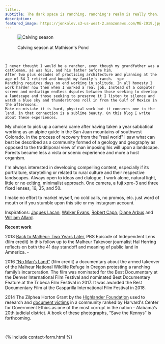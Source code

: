 ```yaml
---
title:. 
subtitle: The dark space is ranching, ranching's realm is really then, definable as where most people are absent -Paul F. Starrs
description:
featured_image: https://jonkalev.s3-us-west-2.amazonaws.com/ME-2019.jpg
---
```


<figure>
<img src="https://jonkalev.s3-us-west-2.amazonaws.com/ME-2019.jpg" alt="Calving season">
  <figcaption> <br>Calving season at Mathison's Pond</figcaption>
  </figure>
<br  />


    I never thought I would be a rancher, even though my grandfather was a cattleman, as was his, and his father before him.  
    After two plus decades of practicing architecture and planning at the age of 54 I retired and bought my family's ranch.  <p>
    Ranching requires days on end working in solitude. In all honesty I work harder now then when I worked a real job. Instead of a computer screen and mediatign endless dsputes between those seeking to develop a landscape and those seeking to preserve it I listen to silence and watch a blue sky and thunderstroms roll in from the Gulf of Mexico in the afternoons.
    Make no mistake it is hard, physical work but it connects one to the land, in that connection is a sublime beauty. On this blog I write about these experiences.
      
      
  My choice to pick up a camera came after having taken a year sabbatical working as an alpine guide in the San Juan mountains of southwest Colorado. In the process of recovery from the "real world" I saw what can best be described as a community formed of a geology and geography as opposed to the traditiponal view of man imposing his will upon a landscape. Forests became less a vista or scenic experience and more a host organism.
<p>
  I'm always interested in developing compelling content, especially if its portraiture, storytelling or related to rural culture and their respective landscapes. Always open to ideas and dialogue. I work alone, natural light, little or no editing, minimalist approach. One camera, a fuji xpro-3 and three fixed lenses, 16, 35, and 50.
  
  I make no effort to market myself, no cold calls, no promos, etc. just word of mouth or if you stumble upon this site or my instagram account.


<p>Inspirations:  <a href="https://en.wikipedia.org/wiki/Jacques_Lacan">Jaques Lacan</a>,  <a href="https://en.wikipedia.org/wiki/Walker_Evans">Walker Evans</a>,  <a href="https://en.wikipedia.org/wiki/Robert_Capa">Robert Capa</a>, <a href="https://en.wikipedia.org/wiki/Diane_Arbus">Diane Arbus</a> and <a href="https://www.williamalbertallard.com/">William Allard</a>. 

  <br  />

<p>
<strong>Recent work</strong>
  <p> 2018 <a href="http://www.pbs.org/independentlens/videos/back-to-malheur-two-years-later/">Back to Malheur: Two Years Later</a>, PBS Episode of Independent Lens (film credit) In this follow up to the Malheur Takevoer journalist Hal Herring reflects on both the 41 day standoff and meaning of public land in Amnerica.
  -
  <p>2016 <a href="https://www.pbs.org/video/no-mans-land-trailer-yuftvd/">“No Man’s Land”</a> (film credit) a documentary about the armed takeover of the Malheur National Wildlife Refuge in Oregon protesting a ranching family’s incarceration. The film was nominated for the Best Documentary at the Denver International Film Festival and nominated Best Documentary Feature at the Tribeca Film Festival in 2017. It was awarded the Best Documentary Film at the Gasparilla International Film Festival in 2018. 
    
<p>2014 The Zilphea Horton Grant by the <a href="https://www.highlandercenter.org">Highlander Foundation</a> used to research and <a href="https://medium.com/@jonbcarroll/leaked-documents-reveal-dothan-police-department-alleged-to-have-planted-drugs-f89109dc196e"> document victims</a> in a community ranked by Harvard's Center for Government Ethics as one of the most corrupt in the nation - Alabama’s 20th judicial district. A book of these photographs, “Save the Kennys” is forthcoming.
<p>

 <p>




  <br  />
<p>

{% include contact-form.html %}

